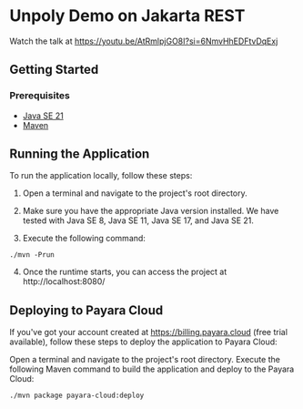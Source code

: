 # Unpoly Demo on Jakarta REST

Watch the talk at https://youtu.be/AtRmlpjGO8I?si=6NmvHhEDFtvDqExj
## Getting Started

### Prerequisites

- [Java SE 21](https://adoptium.net/?variant=openjdk21)
- [Maven](https://maven.apache.org/download.cgi)

## Running the Application

To run the application locally, follow these steps:

1. Open a terminal and navigate to the project's root directory.

2. Make sure you have the appropriate Java version installed. We have tested with Java SE 8, Java SE 11, Java SE 17, and Java SE 21.

3. Execute the following command:

```
./mvn -Prun
```

4. Once the runtime starts, you can access the project at http://localhost:8080/

## Deploying to Payara Cloud
If you've got your account created at https://billing.payara.cloud (free trial available), follow these steps to deploy the application to Payara Cloud:

Open a terminal and navigate to the project's root directory.
Execute the following Maven command to build the application and deploy to the Payara Cloud:

```
./mvn package payara-cloud:deploy
```
